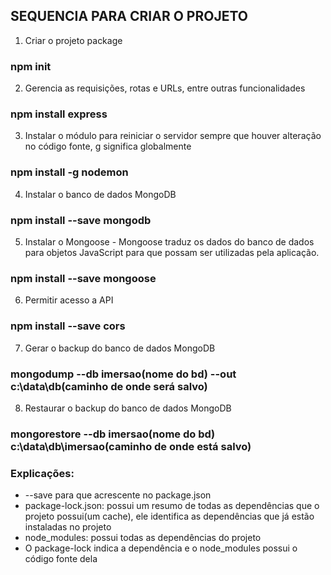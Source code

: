 ## SEQUENCIA PARA CRIAR O PROJETO

1. Criar o projeto package
### npm init

2. Gerencia as requisições, rotas e URLs, entre outras funcionalidades
### npm install express

3. Instalar o módulo para reiniciar o servidor sempre que houver alteração no código fonte, g significa globalmente
### npm install -g nodemon

4. Instalar o banco de dados MongoDB
### npm install --save mongodb

5. Instalar o Mongoose - Mongoose traduz os dados do banco de dados para objetos JavaScript para que possam ser utilizadas pela aplicação.
### npm install --save mongoose

6. Permitir acesso a API
### npm install --save cors

7. Gerar o backup do banco de dados MongoDB
### mongodump --db imersao(nome do bd) --out c:\data\db(caminho de onde será salvo)

8. Restaurar o backup do banco de dados MongoDB
### mongorestore --db imersao(nome do bd) c:\data\db\imersao(caminho de onde está salvo)


### Explicações:
- --save para que acrescente no package.json
- package-lock.json: possui um resumo de todas as dependências que o projeto possui(um cache), ele identifica as dependências que já estão instaladas no projeto
- node_modules: possui todas as dependências do projeto
- O package-lock indica a dependência e o node_modules possui o código fonte dela
